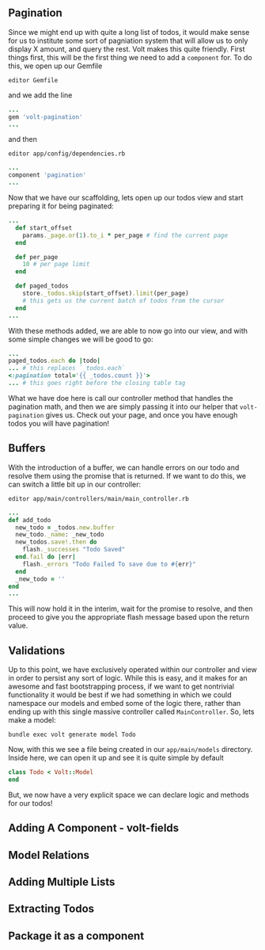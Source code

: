 ## Pagination
Since we might end up with quite a long list of todos, it would make sense for us to institute some sort of pagniation system
that will allow us to only display X amount, and query the rest. Volt makes this quite friendly. First things first, this will
be the first thing we need to add a `component` for. To do this, we open up our Gemfile

`editor Gemfile`

and we add the line

```RUBY
...
gem 'volt-pagination'
...
```

and then

`editor app/config/dependencies.rb`

```RUBY
...
component 'pagination'
...
```

Now that we have our scaffolding, lets open up our todos view and start preparing it for being paginated:

```RUBY
...
  def start_offset
    params._page.or(1).to_i * per_page # find the current page
  end

  def per_page
    10 # per page limit
  end

  def paged_todos
    store._todos.skip(start_offset).limit(per_page)
    # this gets us the current batch of todos from the cursor
  end
...
```

With these methods added, we are able to now go into our view, and with some simple changes we will be good to go:

```RUBY
...
paged_todos.each do |todo|
... # this replaces `_todos.each`
<:pagination total='{{ _todos.count }}'>
... # this goes right before the closing table tag

```

What we have doe here is call our controller method that handles the pagination math, and then we are simply passing it into
our helper that `volt-pagination` gives us. Check out your page, and once you have enough todos you will have pagination!

## Buffers
With the introduction of a buffer, we can handle errors on our todo and resolve them using the promise that is returned.
If we want to do this, we can switch a little bit up in our controller:

`editor app/main/controllers/main/main_controller.rb`

```RUBY
...
def add_todo
  new_todo = _todos.new.buffer
  new_todo._name: _new_todo
  new_todos.save!.then do
    flash._successes "Todo Saved"
  end.fail do |err|
    flash._errors "Todo Failed To save due to #{err}"
  end
  _new_todo = ''
end
...
```

This will now hold it in the interim, wait for the promise to resolve, and then proceed to give you the appropriate flash
message based upon the return value.

## Validations
Up to this point, we have exclusively operated within our controller and view in order to persist any sort of logic. While this
is easy, and it makes for an awesome and fast bootstrapping process, if we want to get nontrivial functionality it would be
best 
if we had something in which we could namespace our models and embed some of the logic there, rather than ending up with this
single massive controller called `MainController`. So, lets make a model:

`bundle exec volt generate model Todo`

Now, with this we see a file being created in our `app/main/models` directory. Inside here, we can open it up and see
it is quite simple by default

```RUBY
class Todo < Volt::Model
end

```

But, we now have a very explicit space we can declare logic and methods for our todos!

## Adding A Component - volt-fields

## Model Relations

## Adding Multiple Lists

## Extracting Todos

## Package it as a component

